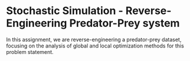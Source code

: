 # Stochastic Simulation - Reverse-Engineering Predator-Prey system

In this assignment, we are reverse-engineering a predator-prey dataset, focusing on the analysis of global and local optimization methods for this problem statement.
